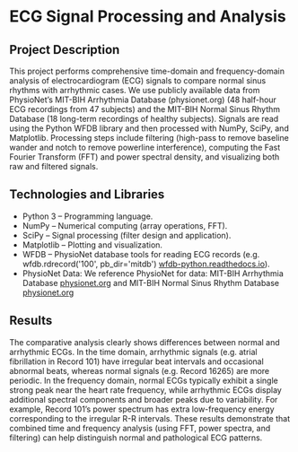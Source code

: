 # ECG Signal Processing and Analysis

## Project Description
This project performs comprehensive time-domain and frequency-domain analysis of electrocardiogram (ECG) signals to compare normal sinus rhythms with arrhythmic cases. We use publicly available data from PhysioNet’s MIT-BIH Arrhythmia Database
(physionet.org) (48 half-hour ECG recordings from 47 subjects) and the MIT-BIH Normal Sinus Rhythm Database (18 long-term recordings of healthy subjects). Signals are read using the Python WFDB library and then processed with NumPy, SciPy, and Matplotlib. Processing steps include filtering (high-pass to remove baseline wander and notch to remove powerline interference), computing the Fast Fourier Transform (FFT) and power spectral density, and visualizing both raw and filtered signals.

## Technologies and Libraries
- Python 3 – Programming language.
- NumPy – Numerical computing (array operations, FFT).
- SciPy – Signal processing (filter design and application).
- Matplotlib – Plotting and visualization.
- WFDB – PhysioNet database tools for reading ECG records (e.g. wfdb.rdrecord('100', pb_dir='mitdb') [wfdb-python.readthedocs.io](https://wfdb-python.readthedocs.io/en/latest/wfdb.html#:~:text=pb_dir%20%3A%20str%2C%20optional%20Option,org%2Fphysiobank%2Fdatabase%2Fmitdb%E2%80%99%20pb_dir%3D%E2%80%99mitdb%E2%80%99)).
- PhysioNet Data: We reference PhysioNet for data: MIT-BIH Arrhythmia Database [physionet.org](https://www.physionet.org/content/mitdb/1.0.0/) and MIT-BIH Normal Sinus Rhythm Database [physionet.org](https://www.physionet.org/content/nsrdb/1.0.0/)

## Results
The comparative analysis clearly shows differences between normal and arrhythmic ECGs. In the time domain, arrhythmic signals (e.g. atrial fibrillation in Record 101) have irregular beat intervals and occasional abnormal beats, whereas normal signals (e.g. Record 16265) are more periodic. In the frequency domain, normal ECGs typically exhibit a single strong peak near the heart rate frequency, while arrhythmic ECGs display additional spectral components and broader peaks due to variability. For example, Record 101’s power spectrum has extra low-frequency energy corresponding to the irregular R-R intervals. These results demonstrate that combined time and frequency analysis (using FFT, power spectra, and filtering) can help distinguish normal and pathological ECG patterns.


